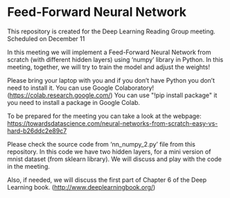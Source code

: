 # Feed-Forward Neural Network

This repository is created for the Deep Learning Reading Group meeting.
Scheduled on December 11

In this meeting we will implement a Feed-Forward Neural Network from scratch (with different hidden layers) using ‘numpy’ library in Python. In this meeting, together, we will try to train the model and adjust the weights!

Please bring your laptop with you and if you don’t have Python you don’t need to install it. You can use Google Colaboratory! (https://colab.research.google.com/)
You can use "!pip install package" it you need to install a package in Google Colab.

To be prepared for the meeting you can take a look at the webpage: https://towardsdatascience.com/neural-networks-from-scratch-easy-vs-hard-b26ddc2e89c7

Please check the source code from ‘nn_numpy_2.py’ file from this repository. In this code we have two hidden layers, for a mini version of mnist dataset (from sklearn library). We will discuss and play with the code in the meeting.

Also, if needed, we will discuss the first part of Chapter 6 of the Deep Learning book. (http://www.deeplearningbook.org/)
